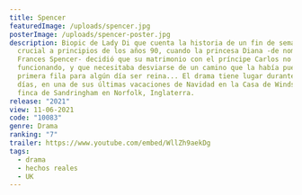 ```yaml
---
title: Spencer
featuredImage: /uploads/spencer.jpg
posterImage: /uploads/spencer-poster.jpg
description: Biopic de Lady Di que cuenta la historia de un fin de semana
  crucial a principios de los años 90, cuando la princesa Diana -de nombre Diana
  Frances Spencer- decidió que su matrimonio con el príncipe Carlos no estaba
  funcionando, y que necesitaba desviarse de un camino que la había puesto en
  primera fila para algún día ser reina... El drama tiene lugar durante tres
  días, en una de sus últimas vacaciones de Navidad en la Casa de Windsor en su
  finca de Sandringham en Norfolk, Inglaterra.
release: "2021"
view: 11-06-2021
code: "10083"
genre: Drama
ranking: "7"
trailer: https://www.youtube.com/embed/WllZh9aekDg
tags:
  - drama
  - hechos reales
  - UK
---
```

